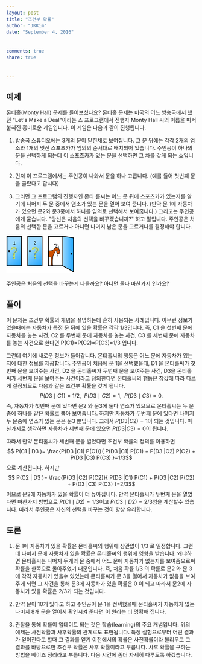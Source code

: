 ```yaml
---
layout: post 
title: "조건부 확률"
author: "JKKim"
date: "September 4, 2016"


comments: true
share: true


---
```





## 예제 

몬티홀(Monty Hall) 문제를 들어보셨나요? 몬티홀 문제는 미국의 어느 방송국에서 했던 "Let's Make a Deal"이라는 쇼 프로그램에서 진행자 Monty Hall 씨의 이름을 따서 붙혀진 흥미로운 게임입니다. 이 게임은 다음과 같이 진행됩니다. 

1. 방송국 스튜디오에는 3개의 문이 닫힌채로 보여집니다. 그 문 뒤에는 각각 2개의 염소와 1개의 멋진 스포츠카가 임의의 순서대로 배치되어 있습니다. 주인공이 하나의 문을 선택하게 되는데 이 스포츠카가 있는 문을 선택하면 그 차를 갖게 되는 쇼입니다. 

2. 먼저 이 프로그램에서는 주인공이 나와서 문을 하나 고릅니다. (예를 들어 첫번째 문을 골랐다고 합시다)

3. 그러면 그 프로그램의 진행자인 몬티 홀씨는 어느 문 뒤에 스포츠카가 있는지를 알기에 나머지 두 문 중에서 염소가 있는 문을 열어 보여 줍니다. (만약 문 1에 자동차가 있으면 문2와 문3중에서 하나를 임의로 선택해서 보여줍니다.) 그리고는 주인공에게 묻습니다. "당신은 처음의 선택을 바꾸겠습니까?" 하고 말입니다. 주인공은 처음의 선택한 문을 고르거나 아니면 나머지 남은 문을 고르거나를 결정해야 합니다. 


![Monty Hall game](MontyHall.png)


주인공은 처음의 선택을 바꾸는게 나을까요?  아니면 둘다 마찬가지 인가요? 


## 풀이  

이 문제는 조건부 확률의 개념을 설명하는데 흔히 사용되는 사례입니다. 아무런 정보가 없을때에는 자동차가 특정 문 뒤에 있을 확률은 각각 1/3입니다. 즉, C1 을 첫번째 문에 자동차를 놓는 사건, C2 를 두번째 문에 자동차를 놓는 사건, C3 를 세번째 문에 자동차를 놓는 사건으로 한다면 P(C1)=P(C2)=P(C3)=1/3 입니다. 

그런데 여기에 새로운 정보가 들어갑니다. 몬티홀씨의 행동은 어느 문에 자동차가 있는지에 대한 정보를 제공합니다. 주인공이 처음에 문 1을 선택했을때, 
D1 을 몬티홀씨가 첫번째 문을 보여주는 사건, D2 을 몬티홀씨가 두번째 문을 보여주는 사건, D3을 몬티홀씨가 세번째 문을 보여주는 사건이라고 정의한다면 
몬티홀씨의 행동은 참값에 따라 다르게 결정되므로 다음과 같은 조건부 확률을 갖게 됩니다. 
$$ P(D3 \mid C1)= 1/2, \ \ P(D3 \mid C2)= 1, \ \ P(D3 \mid C3)=0. $$
즉, 자동차가 첫번째 문에 있다면 문2 와 문3에 둘다 염소가 있으므로 몬티홀씨는 두 문중에 하나를 같은 확률로 뽑아 보여줍니다. 하지만 자동차가 두번째 문에 있다면 나머지 두 문중에 염소가 있는 문은 문3 뿐입니다. 그래서 $P(D3 |  C2)= 1$이 되는 것입니다. 마찬가지로 생각하면 자동차가 세번째 문에 있으면 $P(D3 | C3)= 0$이 됩니다. 


따라서 만약 몬티홀씨가 세번째 문을 열었다면 조건부 확률의 정의를 이용하면 
$$ P(C1 | D3 )= \frac{P(D3 |C1) P(C1)}{
P(D3 |C1) P(C1) + P(D3 |C2) P(C2) + P(D3 |C3) P(C3)  
}=1/3$$
으로 계산됩니다. 하지만 
$$ P(C2 | D3 )= \frac{P(D3 |C2) P(C2)}{
P(D3 |C1) P(C1) + P(D3 |C2) P(C2) + P(D3 |C3) P(C3)  
}=2/3$$
이므로 문2에 자동차가 있을 확률이 더 높아집니다. 만약 몬티홀씨가 두번째 문을 열었다면 마찬가지 방법으로 $P(C1 \mid D2)=1/3$이고 $P(C3 \mid D2)=2/3$임을 계산할수 있습니다. 따라서 주인공은 자신의 선택을 바꾸는 것이 항상 유리합니다. 



## 토론 

1. 문 1에 자동차가 있을 확률은 몬티홀씨의 행위에 상관없이 1/3 로 일정합니다. 그런데 나머지 문에 자동차가 있을 확률은 몬티홀씨의 행위에 영향을 받습니다. 왜냐하면 몬티홀씨는 나머지 두개의 문 중에서 어느 문에 자동차가 없는지를 보여줌으로써 확률을 한쪽으로 몰아주었기 때문입니다. 즉, 처음 확률 1/3 의 확률로 문2 와 문 3에 각각 자동차가 있을수 있었는데 몬티홀씨가 문 3을 열어서 자동차가 없음을 보여주게 되면 그 사건을 통해 문3에 자동차가 있을 확률은 0 이 되고 따라서 문2에 자동차가 있을 확률은 2/3가 되는 것입니다. 

2. 만약 문이 10개 있다고 하고 주인공이 문 1을 선택했을때 몬티홀씨가 자동차가 없는 나머지 8개 문을 열어서 확인시켜 준다면 이 원리는 더 명확해 집니다. 

3. 관찰을 통해 확률이 업데이트 되는 것은 학습(learning)의 주요 개념입니다.  위의 예제는 사전확률과 사후확률의 관계로도 표현됩니다. 특정 실험으로부터 어떤 결과가 얻어진다고 할때 그 결과를 얻기 이전에서의 확률은 사전확률이라 불리우고 그 결과를 바탕으로한 조건부 확률은 사후 확률이라고 부릅니다. 사후 확률을 구하는 방법을 베이즈 정리라고 부릅니다. 다음 시간에 좀더 자세히 다루도록 하겠습니다.  
 
 





